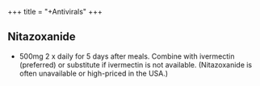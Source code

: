 +++
title = "+Antivirals"
+++

## Nitazoxanide
- 500mg 2 x daily for 5 days after meals. Combine with ivermectin (preferred) or substitute if ivermectin is not available. (Nitazoxanide is often unavailable or high-priced in the USA.)